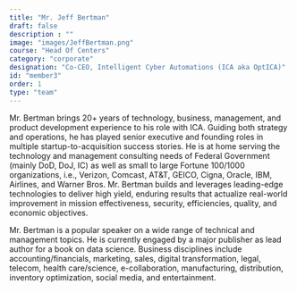 ```yaml
---
title: "Mr. Jeff Bertman"
draft: false
description : ""
image: "images/JeffBertman.png"
course: "Head Of Centers"
category: "corporate"
designation: "Co-CEO, Intelligent Cyber Automations (ICA aka OptICA)"
id: "member3"
order: 1
type: "team"
---
```


Mr. Bertman brings 20+ years of technology, business, management, and product development experience to his role with ICA. Guiding both strategy and operations, he has played senior executive and founding roles in multiple startup-to-acquisition success stories. He is at home serving the technology and management consulting needs of Federal Government (mainly DoD, DoJ, IC) as well as small to large Fortune 100/1000 organizations, i.e., Verizon, Comcast, AT&T, GEICO, Cigna, Oracle, IBM, Airlines, and Warner Bros. Mr. Bertman builds and leverages leading-edge technologies to deliver high yield, enduring results that actualize real-world improvement in mission effectiveness, security, efficiencies, quality, and economic objectives.   

Mr. Bertman is a popular speaker on a wide range of technical and management topics. He is currently engaged by a major publisher as lead author for a book on data science. Business disciplines include accounting/financials, marketing, sales, digital transformation, legal, telecom, health care/science, e-collaboration, manufacturing, distribution, inventory optimization, social media, and entertainment.
